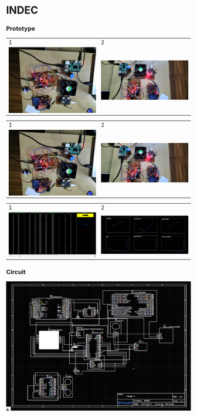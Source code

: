 # INDEC

### Prototype

<table>
  <tr>
    <td>1</td>
     <td>2</td>
      
  </tr>
  <tr>
    <td><img src="7.jpg"  </td>
    <td><img src="8.jpg"  ></td>
     
  </tr>
 </table>
<table>
  <tr>
    <td>1</td>
     <td>2</td>
      
  </tr>
  <tr>
    <td><img src="7.jpg"  </td>
    <td><img src="8.jpg"  ></td>
     
  </tr>
 </table>

<table>
  <tr>
    <td>1</td>
     <td>2</td>
    
  </tr>
  <tr>
    <td><img src="gs1.png"  </td>
    <td><img src="gs2.png"  ></td>
   
  </tr>
 </table>

 
 
 


### Circuit
![](cd2.png)
